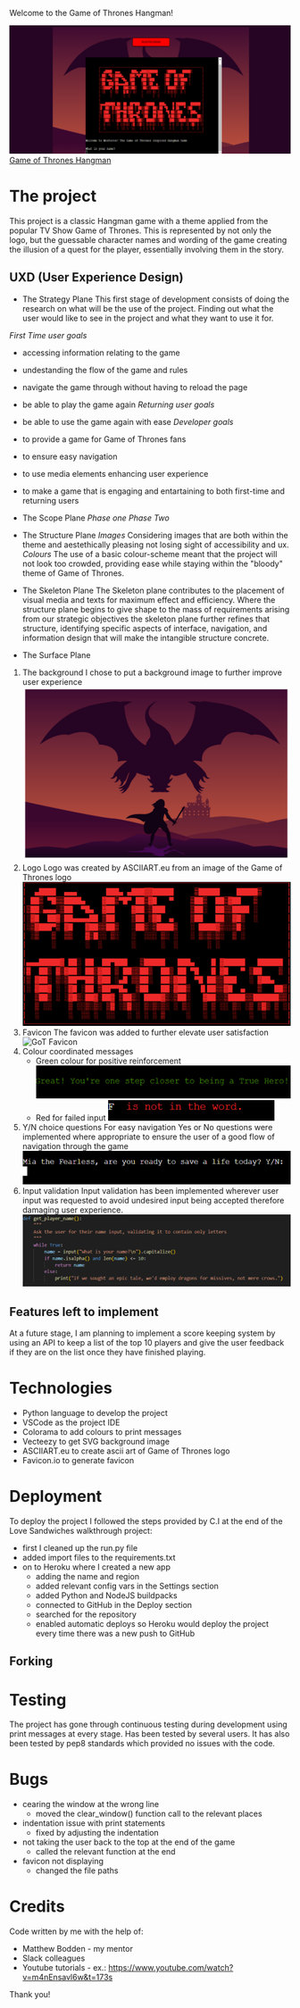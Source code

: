 Welcome to the Game of Thrones Hangman!

![Game window](https://github.com/tmea-farkas/got-hangman/blob/main/images/hangman.png)
[Game of Thrones Hangman](https://got-hangman-46eee30c0ce3.herokuapp.com/)

# The project
This project is a classic Hangman game with a theme applied from the popular TV Show Game of Thrones. This is represented by not only the logo, but the guessable character names and wording of the game creating the illusion of a quest for the player, essentially involving them in the story.


## UXD (User Experience Design)
- The Strategy Plane
This first stage of development consists of doing the research on what will be the use of the project. Finding out what the user would like to see in the project and what they want to use it for.

*First Time user goals*
- accessing information relating to the game
- undestanding the flow of the game and rules
- navigate the game through without having to reload the page
- be able to play the game again
*Returning user goals*
- be able to use the game again with ease
*Developer goals*
- to provide a game for Game of Thrones fans
- to ensure easy navigation
- to use media elements enhancing user experience
- to make a game that is engaging and entartaining to both first-time and returning users

- The Scope Plane
*Phase one*
*Phase Two*

- The Structure Plane
*Images*
Considering images that are both within the theme and aestethically pleasing not losing sight of accessibility and ux.
*Colours*
The use of a basic colour-scheme meant that the project will not look too crowded, providing ease while staying within the "bloody" theme of Game of Thrones.

- The Skeleton Plane
The Skeleton plane contributes to the placement of visual media and texts for maximum effect and efficiency. Where the structure plane begins to give shape to the mass of requirements arising from our strategic objectives the skeleton plane further refines that structure, identifying specific aspects of interface, navigation, and information design that will make the intangible structure concrete.

- The Surface Plane
1. The background
I chose to put a background image to further improve user experience
![background image](https://github.com/tmea-farkas/got-hangman/blob/main/images/background.image.png)
2. Logo
Logo was created by ASCIIART.eu from an image of the Game of Thrones logo
![GoT Logo](https://github.com/tmea-farkas/got-hangman/blob/main/images/ascii.logo.png)
3. Favicon
The favicon was added to further elevate user satisfaction
![GoT Favicon]()
4. Colour coordinated messages
    - Green colour for positive reinforcement
![Green message](https://github.com/tmea-farkas/got-hangman/blob/main/images/green.message.png)
    - Red for failed input
![Red message](https://github.com/tmea-farkas/got-hangman/blob/main/images/red%20message.png)
5. Y/N choice questions
For easy navigation Yes or No questions were implemented where appropriate to ensure the user of a good flow of navigation through the game
![Y/N questions](https://github.com/tmea-farkas/got-hangman/blob/main/images/question1.png)
6. Input validation
Input validation has been implemented wherever user input was requested to avoid undesired input being accepted therefore damaging user experience.
![Input validation](https://github.com/tmea-farkas/got-hangman/blob/main/images/validation.png)

## Features left to implement
At a future stage, I am planning to implement a score keeping system by using an API to keep a list of the top 10 players and give the user feedback if they are on the list once they have finished playing.

# Technologies

- Python language to develop the project
- VSCode as the project IDE
- Colorama to add colours to print messages
- Vecteezy to get SVG background image
- ASCIIART.eu to create ascii art of Game of Thrones logo
- Favicon.io to generate favicon

# Deployment
To deploy the project I followed the steps provided by C.I at the end of the Love Sandwiches walkthrough project:
- first I cleaned up the run.py file
- added import files to the requirements.txt
- on to Heroku where I created a new app
    - adding the name and region
    - added relevant config vars in the Settings section
    - added Python and NodeJS buildpacks
    - connected to GitHub in the Deploy section
    - searched for the repository
    - enabled automatic deploys so Heroku would deploy the project every time there was a new push to GitHub
## Forking


# Testing
The project has gone through continuous testing during development using print messages at every stage. Has been tested by several users.
It has also been tested by pep8 standards which provided no issues with the code.
# Bugs
- cearing the window at the wrong line
    - moved the clear_window() function call to the relevant places
- indentation issue with print statements
    - fixed by adjusting the indentation
- not taking the user back to the top at the end of the game
    - called the relevant function at the end
- favicon not displaying
    - changed the file paths 

# Credits

Code written by me with the help of:

- Matthew Bodden - my mentor
- Slack colleagues
- Youtube tutorials - ex.: https://www.youtube.com/watch?v=m4nEnsavl6w&t=173s

Thank you!

